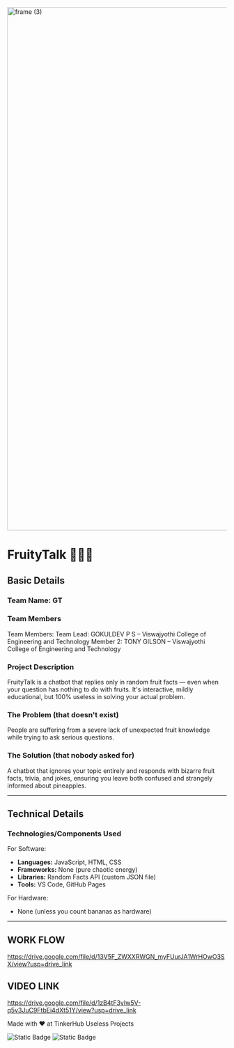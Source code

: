 <img width="3188" height="1202" alt="frame (3)" src="https://github.com/user-attachments/assets/517ad8e9-ad22-457d-9538-a9e62d137cd7" />

# FruityTalk 🍌🍉🍍

## Basic Details
### Team Name: GT

### Team Members

Team Members:
Team Lead: GOKULDEV P S – Viswajyothi College of Engineering and Technology
Member 2: TONY GILSON – Viswajyothi College of Engineering and Technology

### Project Description
FruityTalk is a chatbot that replies only in random fruit facts — even when your question has nothing to do with fruits. It's interactive, mildly educational, but 100% useless in solving your actual problem.

### The Problem (that doesn't exist)
People are suffering from a severe lack of unexpected fruit knowledge while trying to ask serious questions.

### The Solution (that nobody asked for)
A chatbot that ignores your topic entirely and responds with bizarre fruit facts, trivia, and jokes, ensuring you leave both confused and strangely informed about pineapples.

---

## Technical Details
### Technologies/Components Used
For Software:
- **Languages:** JavaScript, HTML, CSS
- **Frameworks:** None (pure chaotic energy)
- **Libraries:** Random Facts API (custom JSON file)
- **Tools:** VS Code, GitHub Pages

For Hardware:
- None (unless you count bananas as hardware)

---
## WORK FLOW
https://drive.google.com/file/d/13V5F_ZWXXRWGN_myFUurJA1WrHOwO3SX/view?usp=drive_link
## VIDEO LINK
https://drive.google.com/file/d/1zB4tF3vIw5V-q5v3JuC9FtbEi4dXt51Y/view?usp=drive_link


Made with ❤️ at TinkerHub Useless Projects 

![Static Badge](https://img.shields.io/badge/TinkerHub-24?color=%23000000&link=https%3A%2F%2Fwww.tinkerhub.org%2F)
![Static Badge](https://img.shields.io/badge/UselessProjects--25-25?link=https%3A%2F%2Fwww.tinkerhub.org%2Fevents%2FQ2Q1TQKX6Q%2FUseless%2520Projects)
